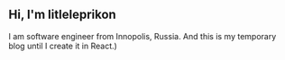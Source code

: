 ## Hi, I'm litleleprikon

I am software engineer from Innopolis, Russia. And this is my temporary blog until I create it in React.)
